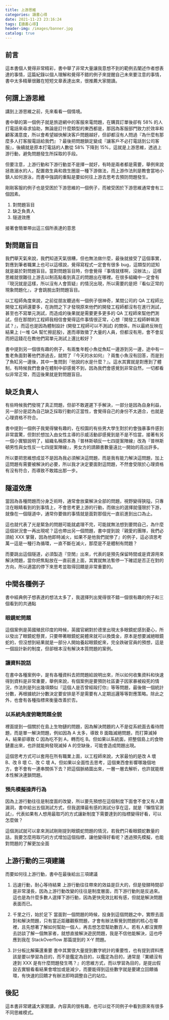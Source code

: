 ```yaml
---
title: 上游思維
categories: 讀書心得
date: 2021-11-23 23:16:24
tags: [讀書心得]
header-img: /images/banner.jpg
catalog: true
---
```

## 前言

這本書個人覺得非常精彩，書中舉了非常大量讓我意想不到的範例去闡述作者想表達的事情，這篇紀錄以個人理解和覺得不錯的例子來提醒自己未來要注意的事情，書中太多精華很難在短短文章表達出來，很推薦大家閱讀。

## 何謂上游思維

講到上游思維之前，先來看看一個情境。

書中舉的第一個例子就是旅遊網中的客服來電問題，在購買訂單後卻有 58% 的人打電話來尋求協助，無論是訂什麼類型的東西都是，那因為客服部門致力於效率和顧客滿意度，所以會希望越快解決客戶問題越好，但卻都沒有人問過『為什麼有那麼多人打客服電話給我們』？最後把問題鎖定變成『讓客戶不必打電話到公司客服』，後續就是原本打電話的人數從 58% 下降到 15%，這就是上游思維，透過上游行動，避免問題發生所採取的手段。

但要注意，上游行動和下游行動並不是擇一就好，有時是兩者都是需要，舉例來說拯救溺水的人，配置救生員和救生圈是一種下游做法，而上游作法則是教會當地小鎮人如何游泳，而書中強調的重點是要如何往上游去思考去預防問題發生。

剛剛客服的例子也是受困於下游思維的一個例子，而被受困於下游思維通常會有三個因素。

1. 對問題盲目
2. 缺乏負責人
3. 隧道效應

接著會簡單帶出這三個所表達的意思

## 對問題盲目

我們舉天氣來說，我們知道天氣很糟，但也無法做什麼，最後就接受了這個事實，對應到筆者職業上也可以這樣說，覺得寫程式一定會有很多 bug，這類型的認知就是屬於對問題盲目。當對問題盲目時，你會覺得『事情就樣啊，沒辦法』，這樣思維就很難往上游去以制高點看到真正的問題出在哪裡。在很多組織中一定會有『現況就是這樣，所以沒有人會質疑』的情況出現，所以需要的是把『看似正常的現象問題化』，才會跳脫出對問題盲目。

以工程師角度來說，之前從朋友聽過有一個例子很神奇，某間公司的 QA 工程師比開發工程師還要多，在詢問之下才發現原來他們的開發工程師都沒有在進行測試，甚至也不寫單元測試，而造成的後果就是需要更多更多的 QA 工程師來幫他們測試，但在那間的工程師我相信會覺得這件事情很正常，心想『開發工程師幹嘛測試？』，而這也是因為體制設計 (開發工程師可以不測試) 的關係，所以最終反映在結果上 (一堆 QA 幫忙擦屁股)，進而導致徵了大量的人員，但都沒有用，會不會反而把這錢花在教他們寫單元測試上還比較好？

書中提到另一個很有趣的例子，有兩隻年輕小魚從魚缸一邊游到另一邊，途中有一隻老魚面對著他們游過去，就問了『今天的水如何』？兩隻小魚沒有回答，而是到了魚缸另一邊後，其中一隻問到『他說的水是什麼？』。這水其實就是對應到了體制，有時候我們會身在體制中卻感覺不到，因為我們會感覺到非常自然，一切都看似非常正常，而這後果就是對問題盲目。


## 缺乏負責人

有些時候我們發現了真正問題，但卻不敢遲遲下手解決，一部分是因為自身利益，另一部分是認為自己缺乏採取行動的正當性，會覺得自己的身份不太適合，也就是心理資格不符合。

書中提到一個例子我覺得蠻有趣的，在校園的有些男大學生對於約會強暴事件感到非常震驚，但對於想加入由女性主導的示威活動卻感覺到是不是不恰當，接著有另一個小實驗說明了，組織名稱原本為『普林斯頓反一七四提案陣線』改為『普林斯頓男性與女性反一七四提案陣線』，男女方的請願書數量遠比一開始的高出許多。

所以要把思維想成並不是因為我必須解決這問題，而是我有能力解決這問題，加上這問題有需要被解決的必要，所以我才決定要面對這問題，不然會受限於心理資格有沒有符合，而導致不敢踏出那一步。


## 隧道效應

當因為各種問題而分身乏術時，通常會放棄解決全部的問題，視野變得狹隘，只專注在眼睛看到的到事情上，不會思考更上游的行動，而做出的選擇就僅限於下游，就像在一個隧道中，通常你要做的事情就是面對那個光一直前進到出口為止。

這也就代表了光是緊急的問題可能就處理不完，可能就無法想到要問自己，為什麼這個狀況會一再出現呢？這也帶出另一個問題，書中提到說『親愛的團隊，我們必須給 XXX 掌聲，因為他即時滅火，如果不是他我們就慘了』的例子，這必須思考萬一這是一種行為循環，一直不斷在滅火，那麼是不是體制有問題？

而要跳出這個隧道，必須製造『空閒』出來，代表的是預先保留時間或是資源用來解決問題，當你把焦點放在一直前進上面，其實就無法暫停一下確認是否正在對的方向，所以適當的停下來思考並取得回饋是非常重要的。

## 中間各種例子

書中經典例子想表達的想法太多了，我選擇列出覺得很不錯一個很有趣的例子和三個看到的共通點


### 眼鏡蛇問題

這個案例是英國殖民印度的時候，英國官網對於德里出現太多眼鏡蛇感到憂心，所以發出了眼鏡蛇懸賞，只要帶著眼鏡蛇屍體來就可以換獎金，原本是想要滅絕眼鏡蛇的，但沒想到結果就是一部分人開始養起眼鏡蛇來，完全跌破官員的預想，這是一個設計新的制度，但卻根本沒有解決本質問題的案例。


### 讓資料說話

在書中各種案例中，是有各種資料去把問題給說明出來，所以如何收集資料和快速得到資料是非常重要，舉例來說，有個案例是要預防社區妻子因家暴被殺死的情況，作法則是列出幾項類似『這個人是否曾經毆打你』等等問題，最後做一個統計分數，再根據統計分數決定要安排是不是需要有人定期巡邏等等對應策略。除此之外，也會有各種指標來衡量改善於否。


### 以系統角度俯瞰問題全貌

裡面提到一個關於在島上生物鏈的問題，因為解決問題的人不是從系統面去看待問題，而是單一解決問題，例如因為 A 太多，導致 B 面臨滅絕問題，而打算滅掉 A，結果卻導致 C 因為吃不到 A，轉而吃 B。但如果以系統面，把整個島上的食物鏈畫出來，也許就能夠發現滅掉 A 的空缺後，可能會造成問題出現。

這個思考方式可以套用在所有職業上面，以工程師來說，大家最怕的是改 A 壞 B、改 B 壞 C、改 C 壞 A，但如果以全面性去思考，這個東西會影響哪幾個地方，會不會有一連串關係下去？把這個脈絡圖出來，一層一層去解析，也許就能根本性解決連鎖問題。


### 預先模擬操弄行為

因為上游行動往往是制度面的改變，所以要先預想在這個制度下面會不會又有人鑽漏洞，書中給出五個測試方式，但我選擇最有感的測試分享在這，就是『懶惰官測試』，代表如果有人想用最取巧的方式讓新制度下需要達到的指標變得好看，可以怎麼做？

這個測試就可以拿來測試剛剛提到眼鏡蛇問題的情況，若我們只看眼鏡蛇數量的話，我要怎麼用取巧的方式增加這個指標，讓他變得好看呢？透過預先模擬，也能對問題的了解更加全面


## 上游行動的三項建議

而要如何往上游行動，書中在最後給出三項建議

1. 迅速行動，耐心等待結果
    上游行動往往帶來的效益是巨大的，但是發酵時間卻是非常漫長，因為上游行動改變的往往是制度層面，而下游行動則是反過來。這也是為什麼多數人選擇下游行動，因為更快見效比較有感，但就是解決問題表面而已。


2. 千里之行，始於足下
    當面對一個問題的時候，投身到這個問題之中，實際去面對和解決問題，只有當近距離觀察問題，才會有辦法察覺到問題的核心在哪裡，且先想著了解如何幫助一個人，再去想怎麼幫助數百人。若有人都沒實際去訪談了解一個無家者，就想直接解決遊民問題，我是不信他能解決，這也呼應到我在 StackOverflow 那篇提到的 X-Y 問題。

3. 計分板比解藥還重要
    書中其實很大量提到數字統計的重要性，也有提到資料應該是要以學習為目的，而不是鑑定為目的，以鑑定為目的，通常是『業績沒有達到 XXX 是有什麼問題發生嗎？』的思維方式，而以學習為目的，是提出假設去實驗看看結果會增加或是減少，而要能得到這些數字就是要建立回饋循環，有快速的回饋才有辦法即時調整自己的站位。

## 後記

這本書非常建議大家閱讀，內容真的很有趣，也可以從不同例子中看到原來有很多不同思維模式。